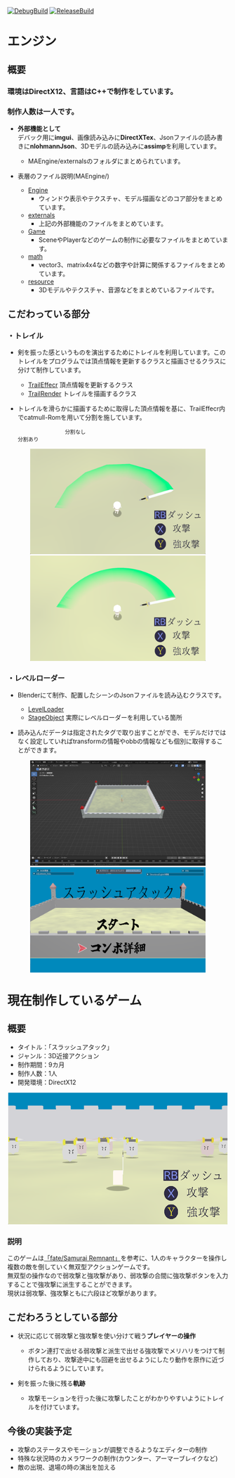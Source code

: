 [![DebugBuild](https://github.com/aoaomidri/virtualProject/actions/workflows/DebugBuild.yml/badge.svg)](https://github.com/aoaomidri/virtualProject/actions/workflows/DebugBuild.yml)
[![ReleaseBuild](https://github.com/aoaomidri/virtualProject/actions/workflows/ReleaseBuild.yml/badge.svg)](https://github.com/aoaomidri/virtualProject/actions/workflows/ReleaseBuild.yml)
# エンジン
## 概要
### 環境はDirectX12、言語はC++で制作をしています。  
### 制作人数は一人です。  
 - **外部機能として**  
デバック用に**imgui**、画像読み込みに**DirectXTex**、Jsonファイルの読み書きに**nlohmannJson**、3Dモデルの読み込みに**assimp**を利用しています。
    -  MAEngine/externalsのフォルダにまとめられています。  

 - 表層のファイル説明(MAEngine/)  
    - [Engine](https://github.com/aoaomidri/virtualProject/tree/master/MAProject/Engine)
       - ウィンドウ表示やテクスチャ、モデル描画などのコア部分をまとめています。
    - [externals](https://github.com/aoaomidri/virtualProject/tree/master/MAProject/externals) 
      - 上記の外部機能のファイルをまとめています。
    - [Game](https://github.com/aoaomidri/virtualProject/tree/master/MAProject/Game) 
      - SceneやPlayerなどのゲームの制作に必要なファイルをまとめています。
    - [math](https://github.com/aoaomidri/virtualProject/tree/master/MAProject/math) 
      - vector3、matrix4x4などの数字や計算に関係するファイルをまとめています。
    - [resource](https://github.com/aoaomidri/virtualProject/tree/master/MAProject/resources)
      - 3Dモデルやテクスチャ、音源などをまとめているファイルです。

## こだわっている部分
### ・トレイル
 - 剣を振った感というものを演出するためにトレイルを利用しています。このトレイルをプログラムでは頂点情報を更新するクラスと描画させるクラスに分けて制作しています。 

   - [TrailEffecr](https://github.com/aoaomidri/virtualProject/blob/master/MAProject/Engine/3D/Object3D/Effect/TrailEffect.cpp) 頂点情報を更新するクラス
   - [TrailRender](https://github.com/aoaomidri/virtualProject/blob/master/MAProject/Engine/3D/Object3D/Effect/TrailRender.cpp) トレイルを描画するクラス    
 - トレイルを滑らかに描画するために取得した頂点情報を基に、TrailEffecr内でcatmull-Romを用いて分割を施しています。

                      分割なし                                              分割あり
<p align="center">
<img src = "./MAProject/resources/ReadMeOnly/ReadMeTrailNoCut.png" alt="実際のゲームの画面" width="400" height="240">
<img src = "./MAProject/resources/ReadMeOnly/ReadMeTrailCut.png" alt="実際のゲームの画面" width="400" height="240">
</p>

### ・レベルローダー
 - Blenderにて制作、配置したシーンのJsonファイルを読み込むクラスです。 

   - [LevelLoader](https://github.com/aoaomidri/virtualProject/tree/master/MAProject/Game/LevelLoader)  
   - [StageObject](https://github.com/aoaomidri/virtualProject/blob/master/MAProject/Game/Stage/StageObject/StageObject.cpp) 実際にレベルローダーを利用している箇所  
 - 読み込んだデータは指定されたタグで取り出すことができ、モデルだけではなく設定していればtransformの情報やobbの情報なども個別に取得することができます。  

<p align="center">
 <img src = "./MAProject/resources/ReadMeOnly/ReadMeStageBlender.png" alt="実際のゲームの画面" width="400" height="240">
 <img src = "./MAProject/resources/ReadMeOnly/ReadMeStage.png" alt="実際のゲームの画面" width="400" height="240">
</p>

# 現在制作しているゲーム
## 概要
 - タイトル：「スラッシュアタック」
 - ジャンル：3D近接アクション
 - 制作期間：9カ月  
 - 制作人数：1人
 - 開発環境：DirectX12

<p align="center">
<img src = "./MAProject/resources/ReadMeOnly/ReadMeTex.png" alt="実際のゲームの画面" width="500" height="300">
</p>

### 説明
このゲームは[「fate/Samurai Remnant」](https://www.youtube.com/watch?v=7eQDcanHsT8)を参考に、1人のキャラクターを操作し複数の敵を倒していく無双型アクションゲームです。  
無双型の操作なので弱攻撃と強攻撃があり、弱攻撃の合間に強攻撃ボタンを入力することで強攻撃に派生することができます。  
現状は弱攻撃、強攻撃ともに六段ほど攻撃があります。

## こだわろうとしている部分
- 状況に応じて弱攻撃と強攻撃を使い分けて戦う**プレイヤーの操作**  
  - ボタン連打で出せる弱攻撃と派生で出せる強攻撃でメリハリをつけて制作しており、攻撃途中にも回避を出せるようにしたり動作を原作に近づけられるようにしています。

- 剣を振った後に残る**軌跡**  
  - 攻撃モーションを行った後に攻撃したことがわかりやすいようにトレイルを付けています。

## 今後の実装予定
 - 攻撃のステータスやモーションが調整できるようなエディターの制作  
 - 特殊な状況時のカメラワークの制作(カウンター、アーマーブレイクなど)  
 - 敵の出現、退場の時の演出を加える


